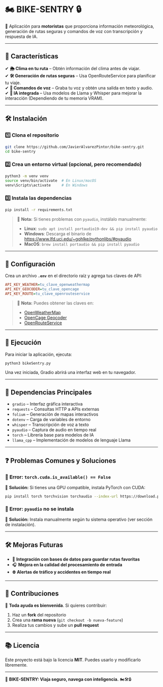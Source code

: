 # 🏍️ BIKE-SENTRY 🔒  
🚀 Aplicación para **motoristas** que proporciona información meteorológica, generación de rutas seguras y comandos de voz con transcripción y respuesta de IA.

---

## 📌 Características
✔ **🌦️ Clima en tu ruta** – Obtén información del clima antes de viajar.  
✔ **🛠️ Generación de rutas seguras** – Usa OpenRouteService para planificar tu viaje.  
✔ **🎤 Comandos de voz** – Graba tu voz y obtén una salida en texto y audio.  
✔ **🤖 IA integrada** – Usa modelos de Llama y Whisper para mejorar la interacción (Dependiendo de tu memoria VRAM).  

---

## 🛠️ Instalación

### **1️⃣ Clona el repositorio**
```bash
git clone https://github.com/JavierAlvarezPintor/bike-sentry.git
cd bike-sentry
```

### **2️⃣ Crea un entorno virtual (opcional, pero recomendado)**
```bash
python3 -m venv venv
source venv/bin/activate  # En Linux/macOS
venv\Scripts\activate     # En Windows
```

### **3️⃣ Instala las dependencias**
```bash
pip install -r requirements.txt
```

> 📌 **Nota:** Si tienes problemas con `pyaudio`, instálalo manualmente:  
> - **Linux**: `sudo apt install portaudio19-dev && pip install pyaudio`  
> - **Windows**: Descarga el binario de https://www.lfd.uci.edu/~gohlke/pythonlibs/#pyaudio  
> - **MacOS**: `brew install portaudio && pip install pyaudio`  

---

## 🔑 Configuración
Crea un archivo **`.env`** en el directorio raíz y agrega tus claves de API:

```ini
API_KEY_WEATHER=tu_clave_openweathermap
API_KEY_GEOCODER=tu_clave_opencage
API_KEY_ROUTE=tu_clave_openrouteservice
```

> 📌 **Nota:** Puedes obtener las claves en:  
> - [OpenWeatherMap](https://home.openweathermap.org/api_keys)  
> - [OpenCage Geocoder](https://opencagedata.com/api)  
> - [OpenRouteService](https://openrouteservice.org/sign-up/)  

---

## 🚀 Ejecución
Para iniciar la aplicación, ejecuta:
```bash
python3 bikeSentry.py
```

Una vez iniciada, Gradio abrirá una interfaz web en tu navegador.

---

## 📆 Dependencias Principales
- `gradio` – Interfaz gráfica interactiva  
- `requests` – Consultas HTTP a APIs externas  
- `folium` – Generación de mapas interactivos  
- `dotenv` – Carga de variables de entorno  
- `whisper` – Transcripción de voz a texto  
- `pyaudio` – Captura de audio en tiempo real  
- `torch` – Librería base para modelos de IA  
- `llama_cpp` – Implementación de modelos de lenguaje Llama  

---

## ❓ Problemas Comunes y Soluciones

### **🔹 Error: `torch.cuda.is_available() == False`**
📌 **Solución:** Si tienes una GPU compatible, instala PyTorch con CUDA:
```bash
pip install torch torchvision torchaudio --index-url https://download.pytorch.org/whl/cu118
```

### **🔹 Error: `pyaudio` no se instala**
📌 **Solución:** Instala manualmente según tu sistema operativo (ver sección de instalación).  


---

## 🛠️ Mejoras Futuras
- 🔄 **Integración con bases de datos para guardar rutas favoritas**  
- 🎧 **Mejora en la calidad del procesamiento de entrada**  
- ⛔ **Alertas de tráfico y accidentes en tiempo real**  

---

## 🤝 Contribuciones
📌 **Toda ayuda es bienvenida**. Si quieres contribuir:  
1. Haz un **fork** del repositorio  
2. Crea una **rama nueva** (`git checkout -b nueva-feature`)  
3. Realiza tus cambios y sube un **pull request**  

---

## 📚 Licencia
Este proyecto está bajo la licencia **MIT**. Puedes usarlo y modificarlo libremente.

---

🚀 **BIKE-SENTRY: Viaja seguro, navega con inteligencia.** 🏍️🛠️🔒

